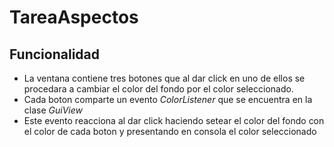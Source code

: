 # TareaAspectos
## Funcionalidad
* La ventana contiene tres botones que al dar click en uno de ellos se procedara a cambiar el color del fondo por el color seleccionado.
* Cada boton comparte un evento *ColorListener* que se encuentra en la clase *GuiView*
* Este evento reacciona al dar click haciendo setear el color del fondo con el color de cada boton y presentando en consola el color seleccionado
